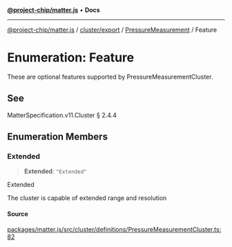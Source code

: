 [**@project-chip/matter.js**](../../../../../README.md) • **Docs**

***

[@project-chip/matter.js](../../../../../modules.md) / [cluster/export](../../../README.md) / [PressureMeasurement](../README.md) / Feature

# Enumeration: Feature

These are optional features supported by PressureMeasurementCluster.

## See

MatterSpecification.v11.Cluster § 2.4.4

## Enumeration Members

### Extended

> **Extended**: `"Extended"`

Extended

The cluster is capable of extended range and resolution

#### Source

[packages/matter.js/src/cluster/definitions/PressureMeasurementCluster.ts:82](https://github.com/project-chip/matter.js/blob/7a8cbb56b87d4ccf34bec5a9a95ab40a1711324f/packages/matter.js/src/cluster/definitions/PressureMeasurementCluster.ts#L82)
